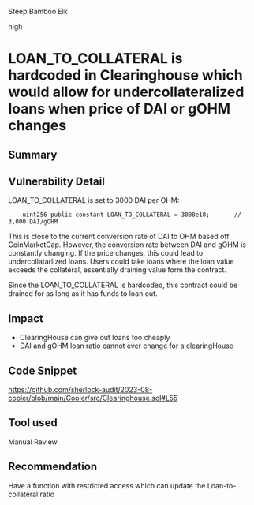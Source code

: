 Steep Bamboo Elk

high

# LOAN_TO_COLLATERAL is hardcoded in Clearinghouse which would allow for undercollateralized loans when price of DAI or gOHM changes
## Summary
## Vulnerability Detail

LOAN_TO_COLLATERAL is set to 3000 DAI per OHM:

```solidity
    uint256 public constant LOAN_TO_COLLATERAL = 3000e18;       // 3,000 DAI/gOHM
```

This is close to the current conversion rate of DAI to OHM based off CoinMarketCap. However, the conversion rate between DAI and gOHM is constantly changing. If the price changes, this could lead to undercollatarlized loans. Users could take loans where the loan value exceeds the collateral, essentially draining value form the contract.

Since the LOAN_TO_COLLATERAL is hardcoded, this contract could be drained for as long as it has funds to loan out.


## Impact
- ClearingHouse can give out loans too cheaply
- DAI and gOHM loan ratio cannot ever change for a clearingHouse

## Code Snippet

https://github.com/sherlock-audit/2023-08-cooler/blob/main/Cooler/src/Clearinghouse.sol#L55

## Tool used

Manual Review

## Recommendation

Have a function with restricted access which can update the Loan-to-collateral ratio
